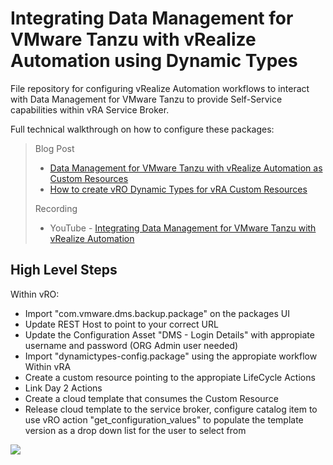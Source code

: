 # Integrating Data Management for VMware Tanzu with vRealize Automation using Dynamic Types

File repository for configuring vRealize Automation workflows to interact with Data Management for VMware Tanzu to provide Self-Service capabilities within vRA Service Broker.

Full technical walkthrough on how to configure these packages:

>    Blog Post 
>    - [Data Management for VMware Tanzu with vRealize Automation as Custom Resources](http://vexpert.me/dms-tanzu-vra)
>    - [How to create vRO Dynamic Types for vRA Custom Resources](http://vexpert.me/vra-dynamic-types)
>    
>    Recording 
>    - YouTube - [Integrating Data Management for VMware Tanzu with vRealize Automation](https://youtu.be/L_3DcejGKzM)

## High Level Steps

Within vRO:

* Import "com.vmware.dms.backup.package" on the packages UI
* Update REST Host to point to your correct URL
* Update the Configuration Asset "DMS - Login Details" with appropiate username and password (ORG Admin user needed)
* Import "dynamictypes-config.package" using the appropiate workflow
Within vRA
* Create a custom resource pointing to the appropiate LifeCycle Actions
* Link Day 2 Actions
* Create a cloud template that consumes the Custom Resource
* Release cloud template to the service broker, configure catalog item to use vRO action "get_configuration_values" to populate the template version as a drop down list for the user to select from

![](https://i0.wp.com/veducate.co.uk/wp-content/uploads/2021/09/DMS-Create-DB-operation-Completed.jpg?resize=768%2C448&ssl=1)

